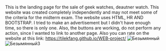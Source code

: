 This is the landing page for the sale of geek watches, deautner watch.
This website was created completely independently and may not meet some of the criteria for the midterm exam. 
The website uses HTML, HR AND BOOTSTRAP.
I tried to make an advertisement but I didn't have enough time, so there is only one. Also, the buttons are working, do not perform any action, since I wanted to link to another page.
Also you can rate on the website at this link: https://tilekfang.github.io/WEB-project/
![Безымянный](https://user-images.githubusercontent.com/63999845/98115451-0c66e480-1ed1-11eb-9206-c8f065b7a9b9.png)
![Безымянный3](https://user-images.githubusercontent.com/63999845/98115858-a890eb80-1ed1-11eb-81d5-dd5ab1d13ccf.png)


